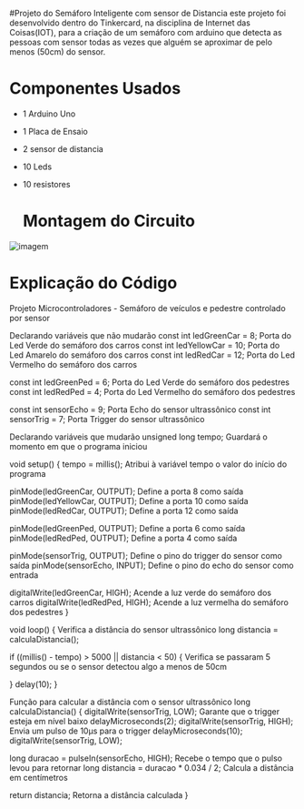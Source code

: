 #Projeto do Semáforo Inteligente com sensor de Distancia
este projeto foi desenvolvido dentro do Tinkercard, na disciplina de Internet das Coisas(IOT), para a criação de um semáforo com arduino que detecta as pessoas com sensor 
todas as vezes que alguém se aproximar de pelo menos (50cm) do sensor.

# Componentes Usados
- 1 Arduino Uno
- 1 Placa de Ensaio
- 2 sensor de distancia
- 10 Leds
- 10 resistores

  # Montagem do Circuito
 ![imagem](semaforointeligente.png)
 
  # Explicação do Código
   Projeto Microcontroladores - Semáforo de veículos e pedestre controlado por sensor

 Declarando variáveis que não mudarão
const int ledGreenCar = 8;    Porta do Led Verde do semáforo dos carros 
const int ledYellowCar = 10;  Porta do Led Amarelo do semáforo dos carros 
const int ledRedCar = 12;     Porta do Led Vermelho do semáforo dos carros 

const int ledGreenPed = 6;    Porta do Led Verde do semáforo dos pedestres 
const int ledRedPed = 4;      Porta do Led Vermelho do semáforo dos pedestres 

const int sensorEcho = 9;     Porta Echo do sensor ultrassônico
const int sensorTrig = 7;     Porta Trigger do sensor ultrassônico

 Declarando variáveis que mudarão
unsigned long tempo;     Guardará o momento em que o programa iniciou

void setup() {
  tempo = millis();  Atribui à variável tempo o valor do início do programa
  
  pinMode(ledGreenCar, OUTPUT);    Define a porta 8 como saída
  pinMode(ledYellowCar, OUTPUT);   Define a porta 10 como saída
  pinMode(ledRedCar, OUTPUT);      Define a porta 12 como saída
  
  pinMode(ledGreenPed, OUTPUT);    Define a porta 6 como saída
  pinMode(ledRedPed, OUTPUT);      Define a porta 4 como saída
  
  pinMode(sensorTrig, OUTPUT);     Define o pino do trigger do sensor como saída
  pinMode(sensorEcho, INPUT);      Define o pino do echo do sensor como entrada

  digitalWrite(ledGreenCar, HIGH);   Acende a luz verde do semáforo dos carros
  digitalWrite(ledRedPed, HIGH);     Acende a luz vermelha do semáforo dos pedestres
}

void loop() {
   Verifica a distância do sensor ultrassônico
  long distancia = calculaDistancia();

  if ((millis() - tempo) > 5000 || distancia < 50) {  Verifica se passaram 5 segundos ou se o sensor detectou algo a menos de 50cm
    
   
  }
  delay(10);
}

 Função para calcular a distância com o sensor ultrassônico
long calculaDistancia() {
  digitalWrite(sensorTrig, LOW);   Garante que o trigger esteja em nível baixo
  delayMicroseconds(2);
  digitalWrite(sensorTrig, HIGH);  Envia um pulso de 10µs para o trigger
  delayMicroseconds(10);
  digitalWrite(sensorTrig, LOW);
  
  long duracao = pulseIn(sensorEcho, HIGH);   Recebe o tempo que o pulso levou para retornar
  long distancia = duracao * 0.034 / 2;       Calcula a distância em centímetros
  
  return distancia;   Retorna a distância calculada
}
